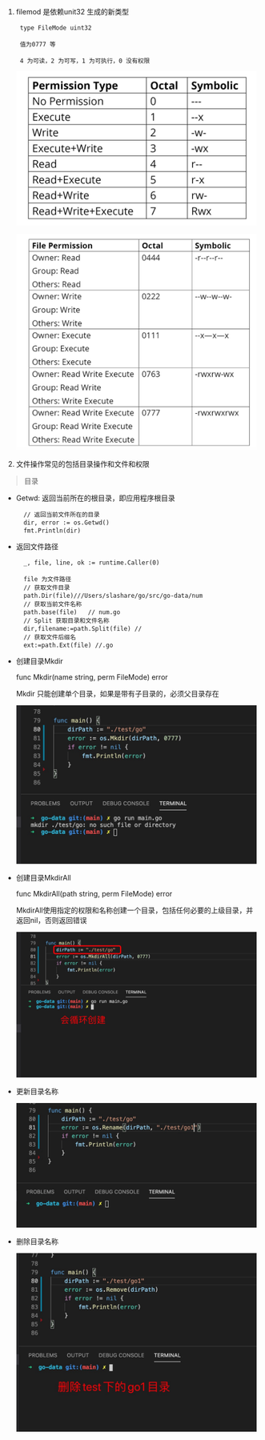 1. filemod 是依赖unit32 生成的新类型

        type FileMode uint32

        值为0777 等

        4 为可读，2 为可写，1 为可执行，0 没有权限

   
    ![image](../../assets/file3.jpg)

    ![image](../../assets/file4.jpg)

2. 文件操作常见的包括目录操作和文件和权限

> 目录

+ Getwd: 返回当前所在的根目录，即应用程序根目录

        // 返回当前文件所在的目录
        dir, error := os.Getwd()
        fmt.Println(dir)

+ 返回文件路径

        _, file, line, ok := runtime.Caller(0)

        file 为文件路径    
        // 获取文件目录
        path.Dir(file)///Users/slashare/go/src/go-data/num
        // 获取当前文件名称
        path.base(file)   // num.go
        // Split 获取目录和文件名称
        dir,filename:=path.Split(file) // 
        // 获取文件后缀名
        ext:=path.Ext(file) //.go

+ 创建目录Mkdir

    func Mkdir(name string, perm FileMode) error

    Mkdir 只能创建单个目录，如果是带有子目录的，必须父目录存在

    ![avatar](../../assets/mkdir.jpg)


+ 创建目录MkdirAll

    func MkdirAll(path string, perm FileMode) error

    MkdirAll使用指定的权限和名称创建一个目录，包括任何必要的上级目录，并返回nil，否则返回错误

    ![avatar](../../assets/mkdir1.jpg)

+ 更新目录名称

    ![avatar](../../assets/rename.jpg)

+ 删除目录名称

    ![avatar](../../assets/remove-dir.jpg)

